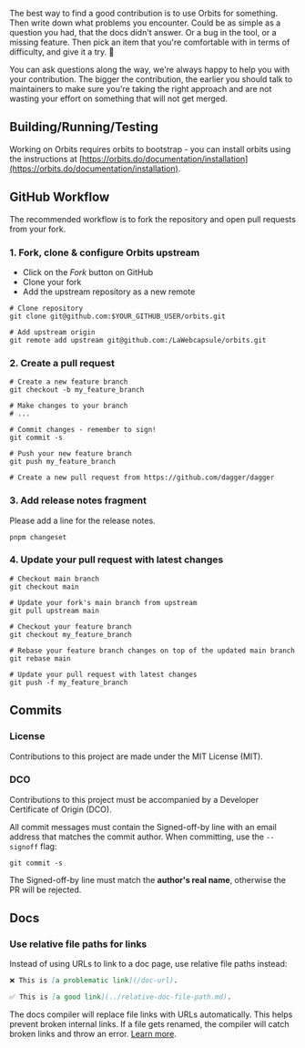 The best way to find a good contribution is to use Orbits for something. Then write down what problems you encounter.
Could be as simple as a question you had, that the docs didn't answer. Or a bug in the tool, or a missing feature.
Then pick an item that you're comfortable with in terms of difficulty, and give it a try. 🙂

You can ask questions along the way, we're always happy to help you with your contribution. The bigger the contribution,
the earlier you should talk to maintainers to make sure you're taking the right approach and are not wasting your effort
on something that will not get merged.

## Building/Running/Testing

Working on Orbits requires orbits to bootstrap - you can install orbits
using the instructions at [https://orbits.do/documentation/installation](https://orbits.do/documentation/installation).


## GitHub Workflow

The recommended workflow is to fork the repository and open pull requests from your fork.

### 1. Fork, clone & configure Orbits upstream

- Click on the _Fork_ button on GitHub
- Clone your fork
- Add the upstream repository as a new remote

```shell
# Clone repository
git clone git@github.com:$YOUR_GITHUB_USER/orbits.git

# Add upstream origin
git remote add upstream git@github.com:/LaWebcapsule/orbits.git
```

### 2. Create a pull request

```shell
# Create a new feature branch
git checkout -b my_feature_branch

# Make changes to your branch
# ...

# Commit changes - remember to sign!
git commit -s

# Push your new feature branch
git push my_feature_branch

# Create a new pull request from https://github.com/dagger/dagger
```

### 3. Add release notes fragment

Please add a line for the release notes.

```shell
pnpm changeset
```

### 4. Update your pull request with latest changes

```shell
# Checkout main branch
git checkout main

# Update your fork's main branch from upstream
git pull upstream main

# Checkout your feature branch
git checkout my_feature_branch

# Rebase your feature branch changes on top of the updated main branch
git rebase main

# Update your pull request with latest changes
git push -f my_feature_branch
```

## Commits

### License

Contributions to this project are made under the MIT License (MIT).

### DCO

Contributions to this project must be accompanied by a Developer Certificate of
Origin (DCO).

All commit messages must contain the Signed-off-by line with an email address
that matches the commit author. When committing, use the `--signoff` flag:

```shell
git commit -s
```

The Signed-off-by line must match the **author's real name**, otherwise the PR will be rejected.


## Docs

### Use relative file paths for links

Instead of using URLs to link to a doc page, use relative file paths instead:

```markdown
❌ This is [a problematic link](/doc-url).

✅ This is [a good link](../relative-doc-file-path.md).
```

The docs compiler will replace file links with URLs automatically. This helps
prevent broken internal links. If a file gets renamed, the compiler will catch
broken links and throw an error. [Learn
more](https://docusaurus.io/docs/markdown-features/links).
